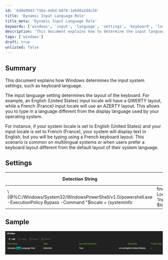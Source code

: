 ```yaml
---
id: '6d8e0943-716a-4ebd-b878-1e648a2ddc56'
title: 'Dynamic Input Language Role'
title_meta: 'Dynamic Input Language Role'
keywords: ['windows', 'input', 'language', 'settings', 'keyboard', 'locale']
description: 'This document explains how to determine the input language settings on Windows systems, highlighting the differences between system locale and input locale, and how they affect keyboard layouts for multilingual users.'
tags: ['windows']
draft: true
unlisted: false
---
```


## Summary

This document explains how Windows determines the input system settings, such as keyboard language.

The input language setting determines the layout of the keyboard. For example, an English (United States) input locale will have a QWERTY layout, while a French (France) input locale will use an AZERTY layout. This allows you to type in a language different from the display language used by your operating system.

For instance, if your system locale is set to English (United States) and your input locale is set to French (France), your system will display text in English, but you will be typing using a French keyboard layout. This scenario is common on multilingual systems or when users prefer a keyboard layout different from the default layout of their system language.

## Settings

| Detection String                                                                                                                                               | Comparator | Result                           | Applicable OS |
|----------------------------------------------------------------------------------------------------------------------------------------------------------------|------------|----------------------------------|----------------|
| \\\{@%C:/Windows/System32/WindowsPowerShell/v1.0/powershell.exe -ExecutionPolicy Bypass -Command \"$locale = (systeminfo | findstr /B /C:'Input Locale') -replace 'Input Locale:',''; $locale.trim()\"@%} | Exists     | en-us;English (United States)   | Windows        |

## Sample

![Sample Image](../../../static/img/Dynamic-Input-Language-Role/image_1.png)




